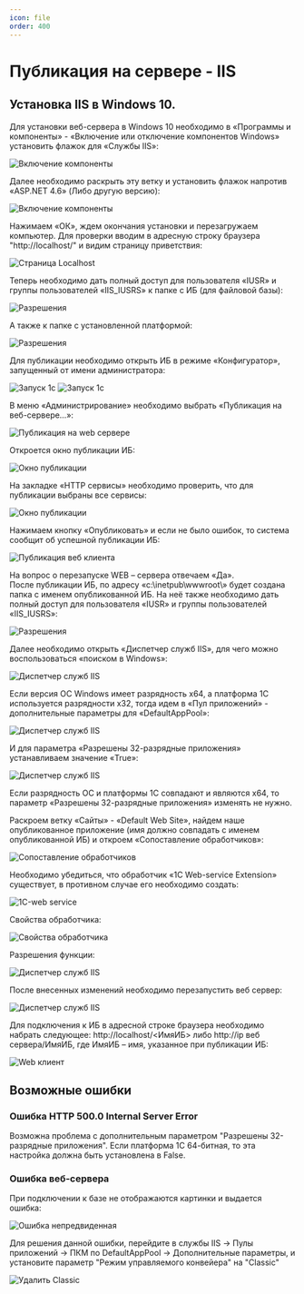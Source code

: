 ```yaml
---
icon: file 
order: 400
---
```


# Публикация на сервере - IIS

## Установка IIS в Windows 10.

Для установки веб-сервера в Windows 10 необходимо в «Программы и компоненты» - «Включение или отключение компонентов Windows» установить флажок для «Службы IIS»:

![Включение компоненты ](static/01_IIS.png)

Далее необходимо раскрыть эту ветку и установить флажок напротив «ASP.NET 4.6» (Либо другую версию):

![Включение компоненты](static/02_IIS.png)

Нажимаем «ОК», ждем окончания установки и перезагружаем компьютер. Для проверки вводим в адресную строку браузера "http://localhost/" и видим страницу приветствия:

![Страница Localhost](static/03_IIS.png)

Теперь необходимо дать полный доступ для пользователя «IUSR» и группы пользователей «IIS_IUSRS» к папке с ИБ (для файловой базы):

![Разрешения](static/04_IIS.png)

А также к папке с установленной платформой:

![Разрешения](static/05_IIS.png)

Для публикации необходимо открыть ИБ в режиме «Конфигуратор», запущенный от имени администратора:

![Запуск 1с](static/06_IIS.png)
![Запуск 1с](static/07_IIS.png)

В меню «Администрирование» необходимо выбрать «Публикация на веб-сервере…»:

![Публикация на web сервере](static/08_IIS.png)

Откроется окно публикации ИБ:

![Окно публикации](static/09_IIS.png)

На закладке «HTTP сервисы» необходимо проверить, что для публикации выбраны все сервисы:

![Окно публикации](static/10_IIS.png)

Нажимаем кнопку «Опубликовать» и если не было ошибок, то система сообщит об успешной публикации ИБ:

![Публикация веб клиента](static/11_IIS.png)

На вопрос о перезапуске WEB – сервера отвечаем «Да».  
После публикации ИБ, по адресу «c:\inetpub\wwwroot\» будет создана папка с именем опубликованной ИБ. На неё также необходимо дать полный доступ для пользователя «IUSR» и группы пользователей «IIS_IUSRS»:

![Разрешения ](static/12_IIS.png)

Далее необходимо открыть «Диспетчер служб IIS», для чего можно воспользоваться «поиском в Windows»:

![Диспетчер служб IIS ](static/13_IIS.png)

Если версия ОС Windows имеет разрядность х64, а платформа 1С используется разрядности x32, тогда идем в «Пул приложений» - дополнительные параметры для «DefaultAppPool»:

![Диспетчер служб IIS](static/14_IIS.png)

И для параметра «Разрешены 32-разрядные приложения» устанавливаем значение «True»:

![Диспетчер служб IIS](static/15_IIS.png)

Если разрядность ОС и платформы 1С совпадают и являются х64, то параметр «Разрешены 32-разрядные приложения» изменять не нужно.

Раскроем ветку «Сайты» - «Default Web Site», найдем наше опубликованное приложение (имя должно совпадать с именем опубликованной ИБ) и откроем «Сопоставление обработчиков»:

![Сопоставление обработчиков](static/16_IIS.png)

Необходимо убедиться, что обработчик «1С Web-service Extension» существует, в противном случае его необходимо создать:

![1С-web service](static/17_IIS.png)

Свойства обработчика:

![Свойства обработчика](static/18_IIS.png)

Разрешения функции:

![Диспетчер служб IIS](static/19_IIS.png)

После внесенных изменений необходимо перезапустить веб сервер:

![Диспетчер служб IIS](static/20_IIS.png)

Для подключения к ИБ в адресной строке браузера необходимо набрать следующее: http://localhost/&lt;ИмяИБ&gt; либо http://ip веб сервера/ИмяИБ, где ИмяИБ – имя, указанное при публикации ИБ:

![Web клиент](static/21_IIS.png)


## Возможные ошибки

### Ошибка HTTP 500.0 Internal Server Error  
Возможна проблема с дополнительным параметром "Разрешены 32-разрядные приложения". Если платформа 1С 64-битная, то эта настройка должна быть установлена в False.

### Ошибка веб-сервера
При подключении к базе не отображаются картинки и выдается ошибка:

![Ошибка непредвиденная](static/22_IIS.png)

Для решения данной ошибки, перейдите в службы IIS -> Пулы приложений -> ПКМ по DefaultAppPool -> Дополнительные параметры, и установите параметр "Режим управляемого конвейера" на "Classic"

![Удалить Classic](static/23_IIS.png)



